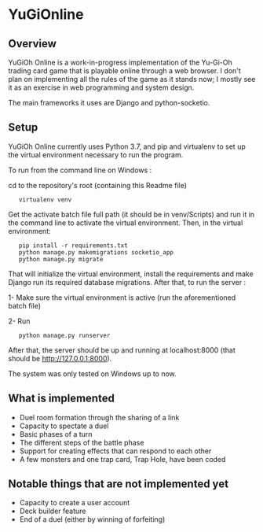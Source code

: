 # YuGiOnline

## Overview

YuGiOh Online is a work-in-progress implementation of the Yu-Gi-Oh trading card
game that is playable online through a web browser. I don't plan on
implementing all the rules of the game as it stands now; I mostly see it as an
exercise in web programming and system design. 

The main frameworks it uses are Django and python-socketio.

## Setup 

YuGiOh Online currently uses Python 3.7, and pip and virtualenv to set up the
virtual environment necessary to run the program. 

To run from the command line on Windows :

cd to the repository's root (containing this Readme file)
```
   virtualenv venv
```
Get the activate batch file full path (it should be in venv/Scripts) and run it in the command line to activate the virtual environment. 
Then, in the virtual environment:
```
   pip install -r requirements.txt
   python manage.py makemigrations socketio_app
   python manage.py migrate
```
That will initialize the virtual environment, install the requirements and make Django run its required database
migrations. After that, to run the server :

1- Make sure the virtual environment is active (run the aforementioned batch
file)

2- Run 
```
   python manage.py runserver
```
After that, the server should be up and running at localhost:8000 (that should
be http://127.0.0.1:8000).

The system was only tested on Windows up to now.

## What is implemented

- Duel room formation through the sharing of a link
- Capacity to spectate a duel
- Basic phases of a turn 
- The different steps of the battle phase
- Support for creating effects that can respond to each other
- A few monsters and one trap card, Trap Hole, have been coded

## Notable things that are not implemented yet

- Capacity to create a user account
- Deck builder feature
- End of a duel (either by winning of forfeiting)
